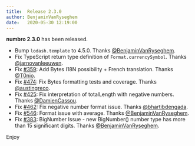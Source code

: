 ```yaml
---
title:  Release 2.3.0
author: BenjaminVanRyseghem
date:   2020-05-30 12:19:00
---
```


**numbro 2.3.0** has been released.

- Bump `lodash.template` to 4.5.0. Thanks [@BenjaminVanRyseghem](https://github.com/BenjaminVanRyseghem).
- Fix TypeScript return type definition of `Format.currencySymbol`. Thanks [@jarnovanleeuwen](https://github.com/jarnovanleeuwen).
- Fix [#359](https://github.com/BenjaminVanRyseghem/numbro/issues/359): Add Bytes I18N possibility + French translation. Thanks [@T0nio](https://github.com/T0nio).
- Fix [#474](https://github.com/BenjaminVanRyseghem/numbro/issues/474): Fix Bytes formatting tests and coverage. Thanks [@austingreco](https://github.com/austingreco).
- Fix [#425](https://github.com/BenjaminVanRyseghem/numbro/issues/425): Fix interpretation of totalLength with negative numbers. Thanks [@DamienCassou](https://github.com/DamienCassou).
- Fix [#462](https://github.com/BenjaminVanRyseghem/numbro/issues/462): Fix negative number format issue. Thanks [@bhartibdengada](https://github.com/bhartibdengada).
- Fix [#546](https://github.com/BenjaminVanRyseghem/numbro/issues/546): Format issue with average. Thanks [@BenjaminVanRyseghem](https://github.com/BenjaminVanRyseghem).
- Fix [#383](https://github.com/BenjaminVanRyseghem/numbro/issues/383): BigNumber Issue - new BigNumber() number type has more than 15 significant digits. Thanks [@BenjaminVanRyseghem](https://github.com/BenjaminVanRyseghem).

Enjoy <i class="fa fa-smile-o">
